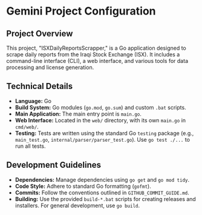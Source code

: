 # Gemini Project Configuration

## Project Overview

This project, "ISXDailyReportsScrapper," is a Go application designed to scrape daily reports from the Iraqi Stock Exchange (ISX). It includes a command-line interface (CLI), a web interface, and various tools for data processing and license generation.

## Technical Details

- **Language:** Go
- **Build System:** Go modules (`go.mod`, `go.sum`) and custom `.bat` scripts.
- **Main Application:** The main entry point is `main.go`.
- **Web Interface:** Located in the `web/` directory, with its own `main.go` in `cmd/web/`.
- **Testing:** Tests are written using the standard Go `testing` package (e.g., `main_test.go`, `internal/parser/parser_test.go`). Use `go test ./...` to run all tests.

## Development Guidelines

- **Dependencies:** Manage dependencies using `go get` and `go mod tidy`.
- **Code Style:** Adhere to standard Go formatting (`gofmt`).
- **Commits:** Follow the conventions outlined in `GITHUB_COMMIT_GUIDE.md`.
- **Building:** Use the provided `build-*.bat` scripts for creating releases and installers. For general development, use `go build`.
